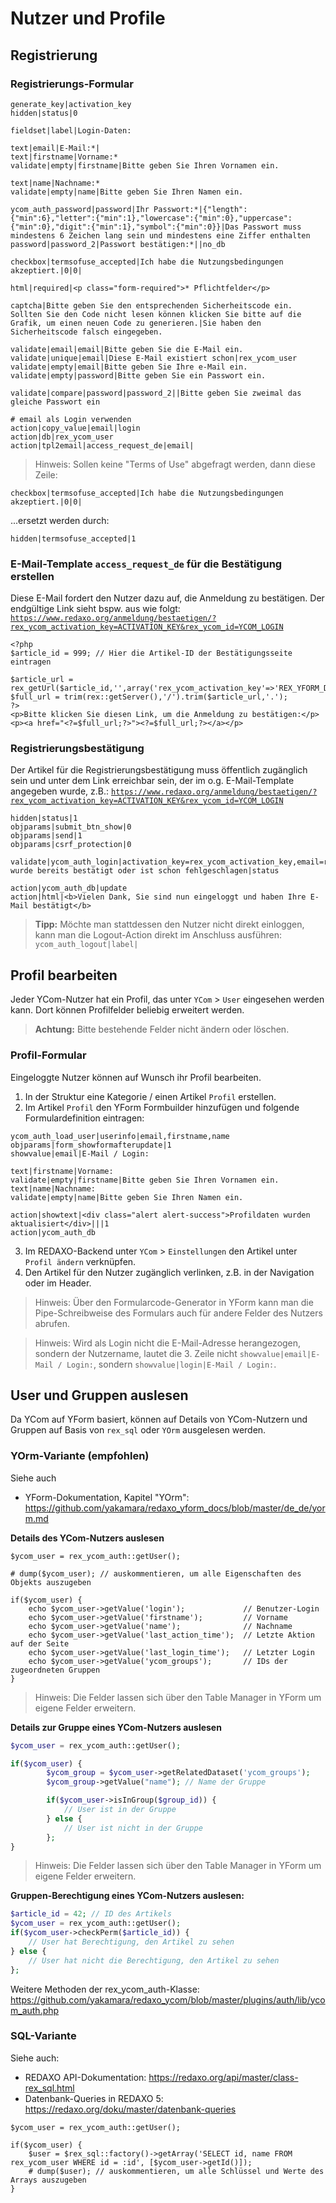 # Nutzer und Profile

## Registrierung

### Registrierungs-Formular

```plaintext
generate_key|activation_key
hidden|status|0

fieldset|label|Login-Daten:

text|email|E-Mail:*|
text|firstname|Vorname:*
validate|empty|firstname|Bitte geben Sie Ihren Vornamen ein.

text|name|Nachname:*
validate|empty|name|Bitte geben Sie Ihren Namen ein.

ycom_auth_password|password|Ihr Passwort:*|{"length":{"min":6},"letter":{"min":1},"lowercase":{"min":0},"uppercase":{"min":0},"digit":{"min":1},"symbol":{"min":0}}|Das Passwort muss mindestens 6 Zeichen lang sein und mindestens eine Ziffer enthalten
password|password_2|Passwort bestätigen:*||no_db

checkbox|termsofuse_accepted|Ich habe die Nutzungsbedingungen akzeptiert.|0|0|

html|required|<p class="form-required">* Pflichtfelder</p>

captcha|Bitte geben Sie den entsprechenden Sicherheitscode ein. Sollten Sie den Code nicht lesen können klicken Sie bitte auf die Grafik, um einen neuen Code zu generieren.|Sie haben den Sicherheitscode falsch eingegeben.

validate|email|email|Bitte geben Sie die E-Mail ein.
validate|unique|email|Diese E-Mail existiert schon|rex_ycom_user
validate|empty|email|Bitte geben Sie Ihre e-Mail ein.
validate|empty|password|Bitte geben Sie ein Passwort ein.

validate|compare|password|password_2||Bitte geben Sie zweimal das gleiche Passwort ein

# email als Login verwenden
action|copy_value|email|login
action|db|rex_ycom_user
action|tpl2email|access_request_de|email|
```

> Hinweis: Sollen keine "Terms of Use" abgefragt werden, dann diese Zeile:
```
checkbox|termsofuse_accepted|Ich habe die Nutzungsbedingungen akzeptiert.|0|0|
```
...ersetzt werden durch:
```
hidden|termsofuse_accepted|1
```

### E-Mail-Template `access_request_de` für die Bestätigung erstellen

Diese E-Mail fordert den Nutzer dazu auf, die Anmeldung zu bestätigen. Der endgültige Link sieht bspw. aus wie folgt: <code>https://www.redaxo.org/anmeldung/bestaetigen/?rex_ycom_activation_key=ACTIVATION_KEY&rex_ycom_id=YCOM_LOGIN</code>

```
<?php
$article_id = 999; // Hier die Artikel-ID der Bestätigungsseite eintragen

$article_url = rex_getUrl($article_id,'',array('rex_ycom_activation_key'=>'REX_YFORM_DATA[field=activation_key]','rex_ycom_id'=>'REX_YFORM_DATA[field=email]'));
$full_url = trim(rex::getServer(),'/').trim($article_url,'.');
?>
<p>Bitte klicken Sie diesen Link, um die Anmeldung zu bestätigen:</p>
<p><a href="<?=$full_url;?>"><?=$full_url;?></a></p>
```

### Registrierungsbestätigung

Der Artikel für die Registrierungsbestätigung muss öffentlich zugänglich sein und unter dem Link erreichbar sein, der im o.g. E-Mail-Template angegeben wurde, z.B.: <code>https://www.redaxo.org/anmeldung/bestaetigen/?rex_ycom_activation_key=ACTIVATION_KEY&rex_ycom_id=YCOM_LOGIN</code>

```plaintext
hidden|status|1
objparams|submit_btn_show|0
objparams|send|1
objparams|csrf_protection|0

validate|ycom_auth_login|activation_key=rex_ycom_activation_key,email=rex_ycom_id|status=1|Zugang wurde bereits bestätigt oder ist schon fehlgeschlagen|status

action|ycom_auth_db|update
action|html|<b>Vielen Dank, Sie sind nun eingeloggt und haben Ihre E-Mail bestätigt</b>
```

> **Tipp:** Möchte man stattdessen den Nutzer nicht direkt einloggen, kann man die Logout-Action direkt im Anschluss ausführen: `ycom_auth_logout|label|`

## Profil bearbeiten

Jeder YCom-Nutzer hat ein Profil, das unter `YCom` > `User` eingesehen werden kann. Dort können Profilfelder beliebig erweitert werden.

> **Achtung:** Bitte bestehende Felder nicht ändern oder löschen.

### Profil-Formular

Eingeloggte Nutzer können auf Wunsch ihr Profil bearbeiten.

1. In der Struktur eine Kategorie / einen Artikel `Profil` erstellen.
2. Im Artikel `Profil` den YForm Formbuilder hinzufügen und folgende Formulardefinition eintragen:

```
ycom_auth_load_user|userinfo|email,firstname,name
objparams|form_showformafterupdate|1
showvalue|email|E-Mail / Login:

text|firstname|Vorname:
validate|empty|firstname|Bitte geben Sie Ihren Vornamen ein.
text|name|Nachname:
validate|empty|name|Bitte geben Sie Ihren Namen ein.

action|showtext|<div class="alert alert-success">Profildaten wurden aktualisiert</div>|||1
action|ycom_auth_db
```

3. Im REDAXO-Backend unter `YCom` > `Einstellungen` den Artikel unter `Profil ändern` verknüpfen.
4. Den Artikel für den Nutzer zugänglich verlinken, z.B. in der Navigation oder im Header.

> Hinweis: Über den Formularcode-Generator in YForm kann man die Pipe-Schreibweise des Formulars auch für andere Felder des Nutzers abrufen.

> Hinweis: Wird als Login nicht die E-Mail-Adresse herangezogen, sondern der Nutzername, lautet die 3. Zeile nicht `showvalue|email|E-Mail / Login:`, sondern `showvalue|login|E-Mail / Login:`.

## User und Gruppen auslesen

Da YCom auf YForm basiert, können auf Details von YCom-Nutzern und Gruppen auf Basis von `rex_sql` oder `YOrm` ausgelesen werden.

### YOrm-Variante (empfohlen)

Siehe auch
* YForm-Dokumentation, Kapitel "YOrm": https://github.com/yakamara/redaxo_yform_docs/blob/master/de_de/yorm.md

**Details des YCom-Nutzers auslesen**
```
$ycom_user = rex_ycom_auth::getUser();

# dump($ycom_user); // auskommentieren, um alle Eigenschaften des Objekts auszugeben

if($ycom_user) {
    echo $ycom_user->getValue('login');             // Benutzer-Login
    echo $ycom_user->getValue('firstname');         // Vorname
    echo $ycom_user->getValue('name');              // Nachname
    echo $ycom_user->getValue('last_action_time');  // Letzte Aktion auf der Seite
    echo $ycom_user->getValue('last_login_time');   // Letzter Login
    echo $ycom_user->getValue('ycom_groups');       // IDs der zugeordneten Gruppen
}
```

> Hinweis: Die Felder lassen sich über den Table Manager in YForm um eigene Felder erweitern.

**Details zur Gruppe eines YCom-Nutzers auslesen**

```php
$ycom_user = rex_ycom_auth::getUser();

if($ycom_user) {
        $ycom_group = $ycom_user->getRelatedDataset('ycom_groups');
        $ycom_group->getValue("name"); // Name der Gruppe

        if($ycom_user->isInGroup($group_id)) {
            // User ist in der Gruppe   
        } else {
            // User ist nicht in der Gruppe
        };
}
```

> Hinweis: Die Felder lassen sich über den Table Manager in YForm um eigene Felder erweitern.

**Gruppen-Berechtigung eines YCom-Nutzers auslesen:**

```php
$article_id = 42; // ID des Artikels
$ycom_user = rex_ycom_auth::getUser();
if($ycom_user->checkPerm($article_id)) {
    // User hat Berechtigung, den Artikel zu sehen  
} else {
    // User hat nicht die Berechtigung, den Artikel zu sehen
};
```
Weitere Methoden der rex_ycom_auth-Klasse: https://github.com/yakamara/redaxo_ycom/blob/master/plugins/auth/lib/ycom_auth.php

### SQL-Variante

Siehe auch:
* REDAXO API-Dokumentation: https://redaxo.org/api/master/class-rex_sql.html
* Datenbank-Queries in REDAXO 5: https://redaxo.org/doku/master/datenbank-queries

```
$ycom_user = rex_ycom_auth::getUser();

if($ycom_user) {
    $user = $rex_sql::factory()->getArray('SELECT id, name FROM rex_ycom_user WHERE id = :id', [$ycom_user->getId()]);
    # dump($user); // auskommentieren, um alle Schlüssel und Werte des Arrays auszugeben
}
```
